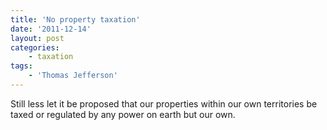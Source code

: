 ```yaml
---
title: 'No property taxation'
date: '2011-12-14'
layout: post
categories:
    - taxation
tags:
    - 'Thomas Jefferson'
---
```


Still less let it be proposed that our properties within our own territories be taxed or regulated by any power on earth but our own.
